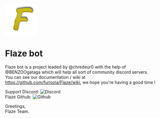 ![Flaze](images/logo.png)
# Flaze bot  

Flaze bot is a project leaded by @chredeur0 with the help of @BENZOOgataga which will help all sort of community discord servers.  
You can see our documentation / wiki at https://github.com/furiozia/Flaze/wiki, we hope you're having a good time !  

Support Discord: ![Discord](https://discordapp.com/api/guilds/813024193968734239/widget.png)  
Flaze Github: ![Github](https://img.shields.io/badge/Github-Flaze-orange?style=flat-square?link=https://github.com/FlazeBot&link=https://github.com/FlazeBot)

Greetings,  
Flaze Team.

